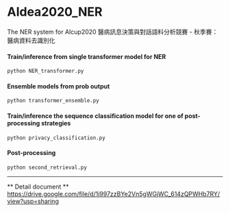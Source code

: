 # AIdea2020_NER

The NER system for AIcup2020 醫病訊息決策與對話語料分析競賽 - 秋季賽：醫病資料去識別化

#### Train/inference from single transformer model for NER
``` 
python NER_transformer.py 
```
#### Ensemble models from prob output
```
python transformer_ensemble.py 
```
#### Train/inference the sequence classification model for one of post-processing strategies
```
python privacy_classification.py 
```
#### Post-processing
```
python second_retrieval.py 
```
---------------------------------
** Detail document **
https://drive.google.com/file/d/1j997zzBYe2Vn5gWGjWC_614zQPWHb7RY/view?usp=sharing
